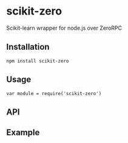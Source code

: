 # scikit-zero

Scikit-learn wrapper for node.js over ZeroRPC

## Installation

`npm install scikit-zero`

## Usage

`var module = require('scikit-zero')`

## API

## Example
